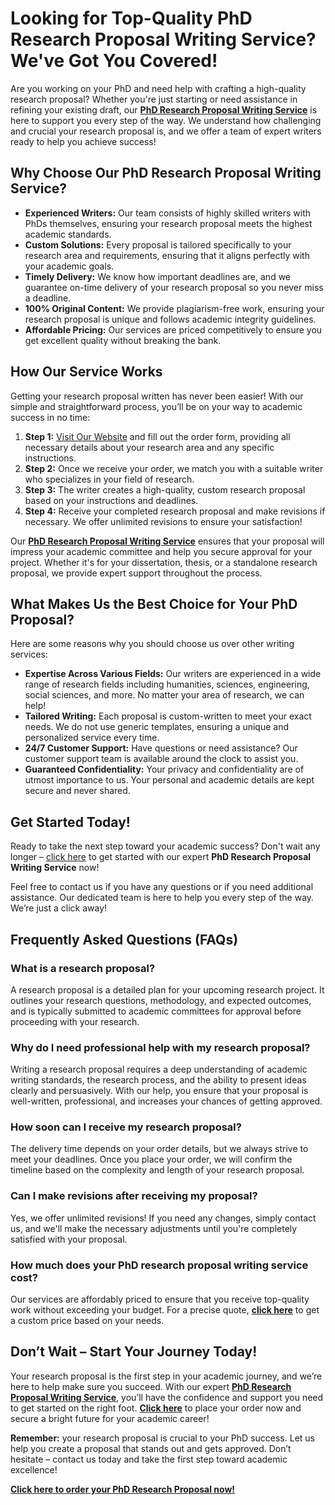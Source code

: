 # Looking for Top-Quality PhD Research Proposal Writing Service? We've Got You Covered!

Are you working on your PhD and need help with crafting a high-quality research proposal? Whether you're just starting or need assistance in refining your existing draft, our [**PhD Research Proposal Writing Service**](https://tinyurl.com/topessay?keyword=phd+research+proposal+writing+service) is here to support you every step of the way. We understand how challenging and crucial your research proposal is, and we offer a team of expert writers ready to help you achieve success!

## Why Choose Our PhD Research Proposal Writing Service?

- **Experienced Writers:** Our team consists of highly skilled writers with PhDs themselves, ensuring your research proposal meets the highest academic standards.
- **Custom Solutions:** Every proposal is tailored specifically to your research area and requirements, ensuring that it aligns perfectly with your academic goals.
- **Timely Delivery:** We know how important deadlines are, and we guarantee on-time delivery of your research proposal so you never miss a deadline.
- **100% Original Content:** We provide plagiarism-free work, ensuring your research proposal is unique and follows academic integrity guidelines.
- **Affordable Pricing:** Our services are priced competitively to ensure you get excellent quality without breaking the bank.

## How Our Service Works

Getting your research proposal written has never been easier! With our simple and straightforward process, you’ll be on your way to academic success in no time:

1. **Step 1:** [Visit Our Website](https://tinyurl.com/topessay?keyword=phd+research+proposal+writing+service) and fill out the order form, providing all necessary details about your research area and any specific instructions.
2. **Step 2:** Once we receive your order, we match you with a suitable writer who specializes in your field of research.
3. **Step 3:** The writer creates a high-quality, custom research proposal based on your instructions and deadlines.
4. **Step 4:** Receive your completed research proposal and make revisions if necessary. We offer unlimited revisions to ensure your satisfaction!

Our [**PhD Research Proposal Writing Service**](https://tinyurl.com/topessay?keyword=phd+research+proposal+writing+service) ensures that your proposal will impress your academic committee and help you secure approval for your project. Whether it's for your dissertation, thesis, or a standalone research proposal, we provide expert support throughout the process.

## What Makes Us the Best Choice for Your PhD Proposal?

Here are some reasons why you should choose us over other writing services:

- **Expertise Across Various Fields:** Our writers are experienced in a wide range of research fields including humanities, sciences, engineering, social sciences, and more. No matter your area of research, we can help!
- **Tailored Writing:** Each proposal is custom-written to meet your exact needs. We do not use generic templates, ensuring a unique and personalized service every time.
- **24/7 Customer Support:** Have questions or need assistance? Our customer support team is available around the clock to assist you.
- **Guaranteed Confidentiality:** Your privacy and confidentiality are of utmost importance to us. Your personal and academic details are kept secure and never shared.

## Get Started Today!

Ready to take the next step toward your academic success? Don't wait any longer – [click here](https://tinyurl.com/topessay?keyword=phd+research+proposal+writing+service) to get started with our expert **PhD Research Proposal Writing Service** now!

Feel free to contact us if you have any questions or if you need additional assistance. Our dedicated team is here to help you every step of the way. We’re just a click away!

## Frequently Asked Questions (FAQs)

### What is a research proposal?

A research proposal is a detailed plan for your upcoming research project. It outlines your research questions, methodology, and expected outcomes, and is typically submitted to academic committees for approval before proceeding with your research.

### Why do I need professional help with my research proposal?

Writing a research proposal requires a deep understanding of academic writing standards, the research process, and the ability to present ideas clearly and persuasively. With our help, you ensure that your proposal is well-written, professional, and increases your chances of getting approved.

### How soon can I receive my research proposal?

The delivery time depends on your order details, but we always strive to meet your deadlines. Once you place your order, we will confirm the timeline based on the complexity and length of your research proposal.

### Can I make revisions after receiving my proposal?

Yes, we offer unlimited revisions! If you need any changes, simply contact us, and we'll make the necessary adjustments until you're completely satisfied with your proposal.

### How much does your PhD research proposal writing service cost?

Our services are affordably priced to ensure that you receive top-quality work without exceeding your budget. For a precise quote, [**click here**](https://tinyurl.com/topessay?keyword=phd+research+proposal+writing+service) to get a custom price based on your needs.

## Don’t Wait – Start Your Journey Today!

Your research proposal is the first step in your academic journey, and we’re here to help make sure you succeed. With our expert [**PhD Research Proposal Writing Service**](https://tinyurl.com/topessay?keyword=phd+research+proposal+writing+service), you’ll have the confidence and support you need to get started on the right foot. [**Click here**](https://tinyurl.com/topessay?keyword=phd+research+proposal+writing+service) to place your order now and secure a bright future for your academic career!

**Remember:** your research proposal is crucial to your PhD success. Let us help you create a proposal that stands out and gets approved. Don’t hesitate – contact us today and take the first step toward academic excellence!

[**Click here to order your PhD Research Proposal now!**](https://tinyurl.com/topessay?keyword=phd+research+proposal+writing+service)
